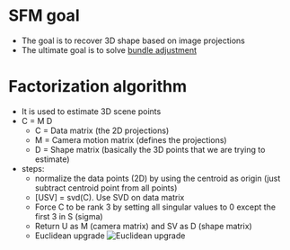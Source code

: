 # SFM goal
* The goal is to recover 3D shape based on image projections
* The ultimate goal is to solve [bundle adjustment](https://www.coursera.org/learn/robotics-perception/lecture/oDj0o/bundle-adjustment-i)

# Factorization algorithm
* It is used to estimate 3D scene points
* C = M D
	* C = Data matrix (the 2D projections)
	* M = Camera motion matrix (defines the projections)
	* D = Shape matrix (basically the 3D points that we are trying to estimate)
* steps:
	* normalize the data points (2D) by using the centroid as origin (just subtract centroid point from all points)
	* [USV] = svd(C). Use SVD on data matrix
	* Force C to be rank 3 by setting all singular values to 0 except the first 3 in S (sigma)
	* Return U as M (camera matrix) and SV as D (shape matrix)
	* Euclidean upgrade
	![Euclidean upgrade](/images/euclidean_upgrade.jpg)




